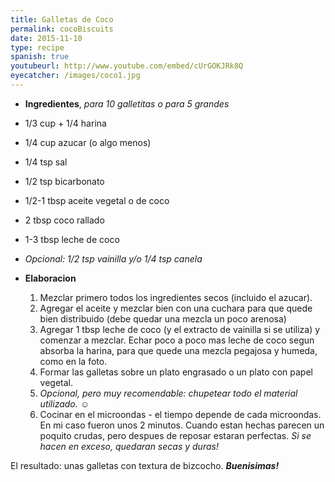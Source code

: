```yaml
---
title: Galletas de Coco
permalink: cocoBiscuits
date: 2015-11-10
type: recipe
spanish: true
youtubeurl: http://www.youtube.com/embed/cUrGOKJRk8Q
eyecatcher: /images/coco1.jpg
---
```


* **Ingredientes**, _para 10 galletitas o para 5 grandes_
 * 1/3 cup + 1/4 harina
 * 1/4 cup azucar (o algo menos)
 * 1/4 tsp sal
 * 1/2 tsp bicarbonato
 * 1/2-1 tbsp aceite vegetal o de coco
 * 2 tbsp coco rallado
 * 1-3 tbsp leche de coco 
* _Opcional: 1/2 tsp vainilla y/o 1/4 tsp canela_
 

* **Elaboracion**
  1. Mezclar primero todos los ingredientes secos (incluido el azucar).
  2. Agregar el aceite y mezclar bien con una cuchara para que quede bien distribuido (debe quedar una mezcla un poco arenosa)
  3. Agregar 1 tbsp leche de coco (y el extracto de vainilla si se utiliza) y comenzar a mezclar. Echar poco a poco mas leche de coco segun absorba la harina, para que quede una mezcla pegajosa y humeda, como en la foto.
  4. Formar las galletas sobre un plato engrasado o un plato con papel vegetal.
  5. _Opcional, pero muy recomendable: chupetear todo el material utilizado._ :relaxed:
  6. Cocinar en el microondas - el tiempo depende de cada microondas. En mi caso fueron unos 2 minutos. Cuando estan hechas parecen un poquito crudas, pero despues de reposar estaran perfectas. _Si se hacen en exceso, quedaran secas y duras!_
 
El resultado: unas galletas con textura de bizcocho. _**Buenisimas!**_
